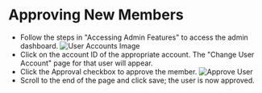 # Approving New Members
+ Follow the steps in "Accessing Admin Features" to access the admin dashboard.
    ![User Accounts Image](useraccounts.png)
+ Click on the account ID of the appropriate account. The "Change User Account" page for that user will appear.
+ Click the Approval checkbox to approve the member.
    ![Approve User](approved.png)
+ Scroll to the end of the page and click save; the user is now approved.